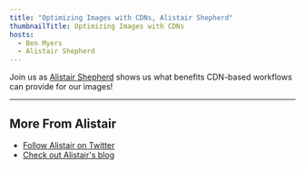 ```yaml
---
title: "Optimizing Images with CDNs, Alistair Shepherd"
thumbnailTitle: Optimizing Images with CDNs
hosts:
  - Ben Myers
  - Alistair Shepherd
---
```


Join us as [Alistair Shepherd](https://twitter.com/Accudio) shows us what benefits CDN-based workflows can provide for our images!

---
## More From Alistair

- [Follow Alistair on Twitter](https://twitter.com/Accudio)
- [Check out Alistair's blog](https://alistairshepherd.uk/writing/)